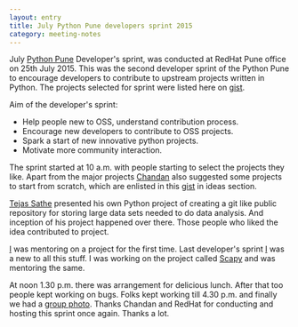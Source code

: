 ```yaml
---
layout: entry
title: July Python Pune developers sprint 2015
category: meeting-notes
---
```


July [Python Pune](http://pune.python.org.in/meeting-notes/2015/06/04/may-python-pune-meetup_event_report.html) Developer's sprint, was conducted at RedHat Pune office on 25th July 2015. This was the second developer sprint of the Python Pune to encourage developers to contribute to upstream projects written in Python.
The projects selected for sprint were listed here on [gist](https://gist.github.com/chkumar246/771fc9f5a571d43c80bc).

Aim of the developer's sprint:

- Help people new to OSS, understand contribution process.
- Encourage new developers to contribute to OSS projects.
- Spark a start of new innovative python projects.
- Motivate more community interaction.


The sprint started at 10 a.m. with people starting to select the projects they like. Apart from the major projects [Chandan](https://twitter.com/ciypro) also suggested some projects to start from scratch, which are enlisted in this [gist](https://gist.github.com/chkumar246/771fc9f5a571d43c80bc) in ideas section. 

[Tejas Sathe](https://twitter.com/sathetejas) presented his own Python project of creating a git like public repository for storing large data sets needed to do data analysis. And inception of his project happened over there. Those people who liked the idea contributed to project.

[I](http://twitter.com/surajssd009005) was mentoring on a project for the first time. Last developer's sprint [I](https://deshmukhsuraj.wordpress.com/) was a new to all this stuff. I was working on the project called [Scapy](https://bitbucket.org/secdev/scapy/wiki/Home) and was mentoring the same.

At noon 1.30 p.m. there was arrangement for delicious lunch. After that too people kept working on bugs. Folks kept working till 4.30 p.m. and finally we had a [group photo](https://pbs.twimg.com/media/CKwyLr7UcAAlEzA.jpg). Thanks Chandan and RedHat for conducting and hosting this sprint once again. Thanks a lot.
